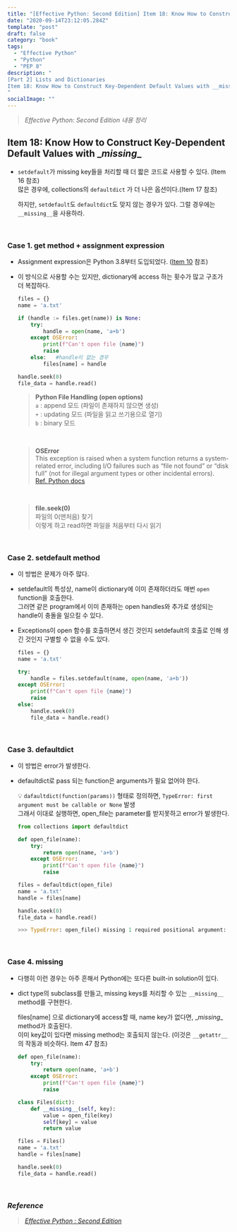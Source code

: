 ```yaml
---
title: "[Effective Python: Second Edition] Item 18: Know How to Construct Key-Dependent Default Values with __missing__"
date: "2020-09-14T23:12:05.284Z"
template: "post"
draft: false
category: "book"
tags:
  - "Effective Python"
  - "Python"
  - "PEP 8"
description: "
[Part 2] Lists and Dictionaries
Item 18: Know How to Construct Key-Dependent Default Values with __missing__
"
socialImage: ""
---
```



> _Effective Python: Second Edition 내용 정리_

## Item 18: Know How to Construct Key-Dependent Default Values with \__missing__

- `setdefault`가 missing key들을 처리할 때 더 짧은 코드로 사용할 수 있다. (Item 16 참조)  
많은 경우에, collections의 `defaultdict` 가 더 나은 옵션이다.(Item 17 참조)

    하지만, `setdefault`도 `defaultdict`도 맞지 않는 경우가 있다.
    그럴 경우에는 `__missing__`을 사용하라.

<br>

### Case 1. get method + assignment expression

- Assignment expression은 Python 3.8부터 도입되었다. ([Item 10](https://hong-dev.github.io/effective_python/item_8_to_10/) 참조)
- 이 방식으로 사용할 수는 있지만, dictionary에 access 하는 횟수가 많고 구조가 더 복잡하다.

    ```python
    files = {}
    name = 'a.txt'

    if (handle := files.get(name)) is None:
        try:
            handle = open(name, 'a+b')
        except OSError:
            print(f"Can't open file {name}")
            raise
        else:   #handle이 없는 경우
            files[name] = handle

    handle.seek(0)
    file_data = handle.read()
    ```

    >**Python File Handling (open options)**  
    `a` : append 모드 (파일이 존재하지 않으면 생성)  
    `+` : updating 모드 (파일을 읽고 쓰기용으로 열기)  
    `b` : binary 모드

    <br>

    >**OSError**  
    This exception is raised when a system function returns a system-related error, including I/O failures such as “file not found” or “disk full” (not for illegal argument types or other incidental errors).  
    [Ref. Python docs](https://docs.python.org/3/library/exceptions.html#OSError)

    <br>

    >**file.seek(0)**  
    파일의 0(맨처음) 찾기  
    이렇게 하고 read하면 파일을 처음부터 다시 읽기

<br>

### Case 2. setdefault method

- 이 방법은 문제가 아주 많다.
- setdefault의 특성상, name이 dictionary에 이미 존재하더라도 매번 `open` function을 호출한다.  
그러면 같은 program에서 이미 존재하는 open handles와 추가로 생성되는 handle이 충돌을 일으킬 수 있다.
- Exceptions이 open 함수를 호출하면서 생긴 것인지 setdefault의 호출로 인해 생긴 것인지 구별할 수 없을 수도 있다.

    ```python
    files = {}
    name = 'a.txt'

    try:
        handle = files.setdefault(name, open(name, 'a+b'))
    except OSError:
        print(f"Can't open file {name}")
        raise
    else:
        handle.seek(0)
        file_data = handle.read()
    ```

<br>

### Case 3. defaultdict

- 이 방법은 error가 발생한다.
- defaultdict로 pass 되는 function은 arguments가 필요 없어야 한다.

    💡 `dafaultdict(function(params))` 형태로 정의하면, `TypeError: first argument must be callable or None` 발생  
    그래서 이대로 실행하면, open_file는 parameter를 받지못하고 error가 발생한다.

    ```python
    from collections import defaultdict

    def open_file(name):
        try:
            return open(name, 'a+b')
        except OSError:
            print(f"Can't open file {name}")
            raise

    files = defaultdict(open_file)
    name = 'a.txt'
    handle = files[name]

    handle.seek(0)
    file_data = handle.read()

    >>> TypeError: open_file() missing 1 required positional argument: 'name'
    ```

<br>

### Case 4. __missing__

- 다행히 이런 경우는 아주 흔해서 Python에는 또다른 built-in solution이 있다.
- dict type의 subclass를 만들고, missing keys를 처리할 수 있는 `__missing__` method를 구현한다.

    files[name] 으로 dictionary에 access할 때, name key가 없다면, \__missing__ method가 호출된다.  
    이미 key값이 있다면 missing method는 호출되지 않는다. (이것은 `__getattr__`의 작동과 비슷하다. Item 47 참조)

    ```python
    def open_file(name):
        try:
            return open(name, 'a+b')
        except OSError:
            print(f"Can't open file {name}")
            raise

    class Files(dict):
        def __missing__(self, key):
            value = open_file(key)
            self[key] = value
            return value

    files = Files()
    name = 'a.txt'
    handle = files[name]

    handle.seek(0)
    file_data = handle.read()
    ```

<br>

### _Reference_
> [_Effective Python : Second Edition_](https://effectivepython.com/)  